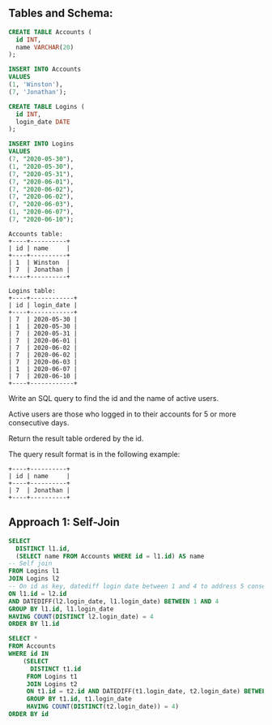 ## Tables and Schema:

```sql
CREATE TABLE Accounts (
  id INT,
  name VARCHAR(20)
);

INSERT INTO Accounts
VALUES 
(1, 'Winston'),
(7, 'Jonathan');

CREATE TABLE Logins (
  id INT,
  login_date DATE
);

INSERT INTO Logins
VALUES 
(7, "2020-05-30"),
(1, "2020-05-30"),
(7, "2020-05-31"),
(7, "2020-06-01"),
(7, "2020-06-02"),
(7, "2020-06-02"),
(7, "2020-06-03"),
(1, "2020-06-07"),
(7, "2020-06-10");
```

```
Accounts table:
+----+----------+
| id | name     |
+----+----------+
| 1  | Winston  |
| 7  | Jonathan |
+----+----------+

Logins table:
+----+------------+
| id | login_date |
+----+------------+
| 7  | 2020-05-30 |
| 1  | 2020-05-30 |
| 7  | 2020-05-31 |
| 7  | 2020-06-01 |
| 7  | 2020-06-02 |
| 7  | 2020-06-02 |
| 7  | 2020-06-03 |
| 1  | 2020-06-07 |
| 7  | 2020-06-10 |
+----+------------+
```

Write an SQL query to find the id and the name of active users.

Active users are those who logged in to their accounts for 5 or more consecutive days.

Return the result table ordered by the id.

The query result format is in the following example:

```
+----+----------+
| id | name     |
+----+----------+
| 7  | Jonathan |
+----+----------+
```

## Approach 1: Self-Join

```sql
SELECT 
  DISTINCT l1.id,
  (SELECT name FROM Accounts WHERE id = l1.id) AS name
-- Self join
FROM Logins l1
JOIN Logins l2 
-- On id as key, datediff login date between 1 and 4 to address 5 consecutive days
ON l1.id = l2.id 
AND DATEDIFF(l2.login_date, l1.login_date) BETWEEN 1 AND 4
GROUP BY l1.id, l1.login_date
HAVING COUNT(DISTINCT l2.login_date) = 4
ORDER BY l1.id
```

```sql
SELECT *
FROM Accounts
WHERE id IN
    (SELECT 
      DISTINCT t1.id 
     FROM Logins t1 
     JOIN Logins t2 
     ON t1.id = t2.id AND DATEDIFF(t1.login_date, t2.login_date) BETWEEN 1 AND 4
     GROUP BY t1.id, t1.login_date
     HAVING COUNT(DISTINCT(t2.login_date)) = 4)
ORDER BY id
```



